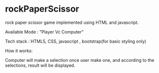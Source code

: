 # rockPaperScissor
rock paper scissor game implemented using HTML and javascript.

Available Mode : "Player Vc Computer"

Tech stack :  HTML5, CSS, javascript , bootstrap(for basic styling only)

How it works: 

Computer will make a selection once user make one, and according to the selections, result will be displayed.
